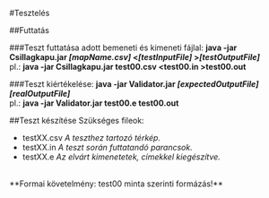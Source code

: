 #Tesztelés

##Futtatás

###Teszt futtatása adott bemeneti és kimeneti fájlal:
**java -jar Csillagkapu.jar _[mapName.csv]_ <_[testInputFile]_ >_[testOutputFile]_**<br>
pl.: **java -jar Csillagkapu.jar test00.csv \<test00.in \>test00.out**

###Teszt kiértékelése:
**java -jar Validator.jar _[expectedOutputFile]_ _[realOutputFile]_**<br>
pl.: **java -jar Validator.jar test00.e test00.out**

##Teszt készítése
Szükséges fileok:
+ testXX.csv _A teszthez tartozó térkép._
+ testXX.in _A teszt során futtatandó parancsok._
+ testXX.e _Az elvárt kimenetetek, címekkel kiegészítve._

<br>
**Formai követelmény: test00 minta szerinti formázás!**
